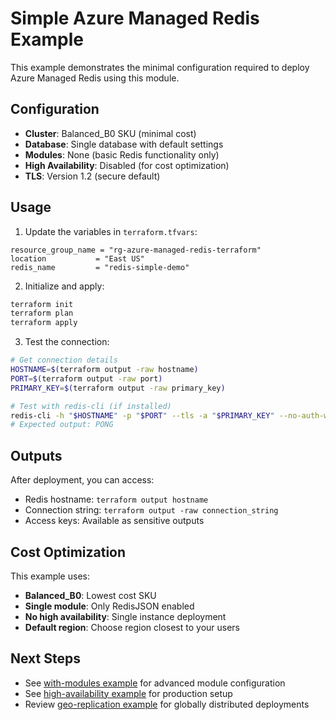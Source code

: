 # Simple Azure Managed Redis Example

This example demonstrates the minimal configuration required to deploy Azure Managed Redis using this module.

## Configuration

- **Cluster**: Balanced_B0 SKU (minimal cost)
- **Database**: Single database with default settings
- **Modules**: None (basic Redis functionality only)
- **High Availability**: Disabled (for cost optimization)
- **TLS**: Version 1.2 (secure default)

## Usage

1. Update the variables in `terraform.tfvars`:

```hcl
resource_group_name = "rg-azure-managed-redis-terraform"
location           = "East US"
redis_name         = "redis-simple-demo"
```

2. Initialize and apply:

```bash
terraform init
terraform plan
terraform apply
```

3. Test the connection:

```bash
# Get connection details
HOSTNAME=$(terraform output -raw hostname)
PORT=$(terraform output -raw port)
PRIMARY_KEY=$(terraform output -raw primary_key)

# Test with redis-cli (if installed)
redis-cli -h "$HOSTNAME" -p "$PORT" --tls -a "$PRIMARY_KEY" --no-auth-warning ping
# Expected output: PONG
```

## Outputs

After deployment, you can access:

- Redis hostname: `terraform output hostname`
- Connection string: `terraform output -raw connection_string`
- Access keys: Available as sensitive outputs

## Cost Optimization

This example uses:
- **Balanced_B0**: Lowest cost SKU
- **Single module**: Only RedisJSON enabled
- **No high availability**: Single instance deployment
- **Default region**: Choose region closest to your users

## Next Steps

- See [with-modules example](../with-modules/) for advanced module configuration
- See [high-availability example](../high-availability/) for production setup
- Review [geo-replication example](../geo-replication/) for globally distributed deployments
